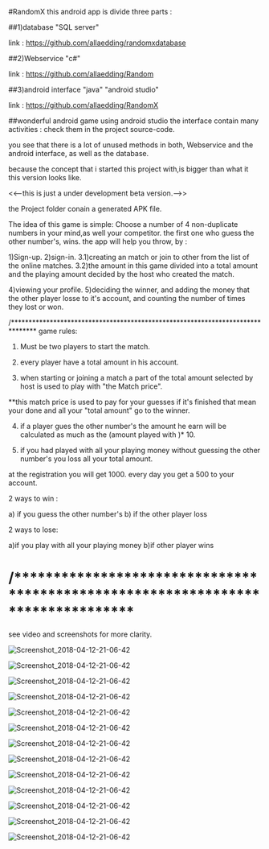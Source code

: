 #RandomX
this android app is divide three parts :

##1)database "SQL server"

link : https://github.com/allaedding/randomxdatabase

##2)Webservice "c#"

link : https://github.com/allaedding/Random

##3)android interface "java" "android studio"

link : https://github.com/allaedding/RandomX

##wonderful android game using android studio 
the interface contain many activities :
check them in the project source-code.

you see that there is a lot of unused methods in both, Webservice and the android interface, as well as the database.

because the concept that i started this project with,is bigger than what it this version looks like.

<<--this is just a under development beta version.-->>

the Project folder conain a generated APK file.


The idea of this game is simple:
Choose a number of 4 non-duplicate numbers in your mind,as well your competitor.
the first one who guess the other number's, wins.
the app will help you throw, by :

1)Sign-up.
2)sign-in.
3.1)creating an match or join to other from the list of the online matches.
3.2)the amount in this game divided into a total amount and the playing amount decided by the host who created the match.

4)viewing your profile.
5)deciding the winner, and adding the money that the other player losse to it's account, and counting the number of times they lost or won.



/*******************************************************************************
game rules:
1) Must be two players to start the match.

2) every player have a total amount in his account.

3) when starting or joining a match a part of the total amount selected by host is used to play with "the Match price".

**this match price is used to pay for your guesses if it's finished that mean your done and all your "total amount" go to the winner.

4) if a player gues the other number's the amount he earn will be calculated as much as the (amount played with )* 10.

5) if you had played with all your playing money without guessing the other number's 
you loss all your total amount.

at the registration you will get 1000.
every day you get a 500 to your account.

2 ways to win :

a) if you guess the other number's
b) if the other player loss

2 ways to lose:

a)if you play with all your playing money
b)if other player wins

# /*******************************************************************************
see video and screenshots for more clarity.

![Screenshot_2018-04-12-21-06-42](https://github.com/allaedding/RandomX/blob/master/Screenshots/Screenshot_2018-04-12-21-06-42.png)


![Screenshot_2018-04-12-21-06-42](https://github.com/allaedding/RandomX/blob/master/Screenshots/Screenshot_2018-04-12-21-07-42.png)


![Screenshot_2018-04-12-21-06-42](https://github.com/allaedding/RandomX/blob/master/Screenshots/Screenshot_2018-04-12-21-08-15.png)


![Screenshot_2018-04-12-21-06-42](https://github.com/allaedding/RandomX/blob/master/Screenshots/Screenshot_2018-04-12-21-08-21.png)


![Screenshot_2018-04-12-21-06-42](https://github.com/allaedding/RandomX/blob/master/Screenshots/Screenshot_2018-04-12-21-09-53.png)


![Screenshot_2018-04-12-21-06-42](https://github.com/allaedding/RandomX/blob/master/Screenshots/Screenshot_2018-04-12-21-16-03.png)

![Screenshot_2018-04-12-21-06-42](https://github.com/allaedding/RandomX/blob/master/Screenshots/Screenshot_2018-04-12-21-16-22.png)

![Screenshot_2018-04-12-21-06-42](https://github.com/allaedding/RandomX/blob/master/Screenshots/Screenshot_2018-04-12-21-16-47.png)

![Screenshot_2018-04-12-21-06-42](https://github.com/allaedding/RandomX/blob/master/Screenshots/Screenshot_2018-04-12-21-16-54.png)

![Screenshot_2018-04-12-21-06-42](https://github.com/allaedding/RandomX/blob/master/Screenshots/Screenshot_2018-04-12-21-17-08.png)

![Screenshot_2018-04-12-21-06-42](https://github.com/allaedding/RandomX/blob/master/Screenshots/Screenshot_2018-04-12-21-18-08.png)

![Screenshot_2018-04-12-21-06-42](https://github.com/allaedding/RandomX/blob/master/Screenshots/Screenshot_2018-04-12-21-18-26.png)

![Screenshot_2018-04-12-21-06-42](https://github.com/allaedding/RandomX/blob/master/Screenshots/Screenshot_2018-04-12-21-20-31.png)

